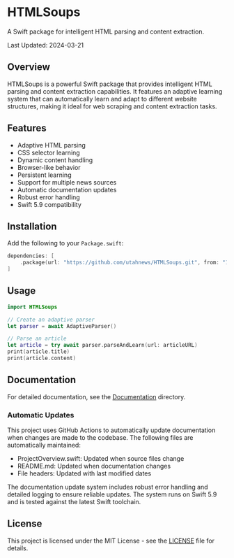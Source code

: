 # HTMLSoups

A Swift package for intelligent HTML parsing and content extraction.

Last Updated: 2024-03-21

## Overview

HTMLSoups is a powerful Swift package that provides intelligent HTML parsing and content extraction capabilities. It features an adaptive learning system that can automatically learn and adapt to different website structures, making it ideal for web scraping and content extraction tasks.

## Features

- Adaptive HTML parsing
- CSS selector learning
- Dynamic content handling
- Browser-like behavior
- Persistent learning
- Support for multiple news sources
- Automatic documentation updates
- Robust error handling
- Swift 5.9 compatibility

## Installation

Add the following to your `Package.swift`:

```swift
dependencies: [
    .package(url: "https://github.com/utahnews/HTMLSoups.git", from: "1.0.0")
]
```

## Usage

```swift
import HTMLSoups

// Create an adaptive parser
let parser = await AdaptiveParser()

// Parse an article
let article = try await parser.parseAndLearn(url: articleURL)
print(article.title)
print(article.content)
```

## Documentation

For detailed documentation, see the [Documentation](Sources/HTMLSoups/Documentation) directory.

### Automatic Updates

This project uses GitHub Actions to automatically update documentation when changes are made to the codebase. The following files are automatically maintained:

- ProjectOverview.swift: Updated when source files change
- README.md: Updated when documentation changes
- File headers: Updated with last modified dates

The documentation update system includes robust error handling and detailed logging to ensure reliable updates. The system runs on Swift 5.9 and is tested against the latest Swift toolchain.

## License

This project is licensed under the MIT License - see the [LICENSE](LICENSE) file for details.
